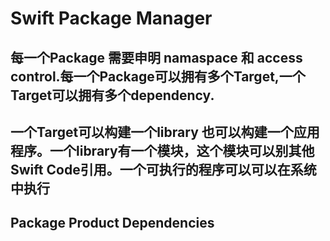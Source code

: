 # Swift Package Manager

## 每一个Package 需要申明 namaspace 和 access control.每一个Package可以拥有多个Target,一个Target可以拥有多个dependency.
## 一个Target可以构建一个library 也可以构建一个应用程序。一个library有一个模块，这个模块可以别其他Swift Code引用。一个可执行的程序可以可以在系统中执行
## Package Product Dependencies  
